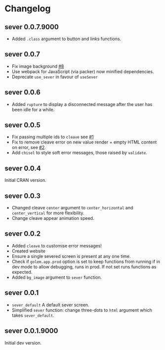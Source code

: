 # Changelog

## sever 0.0.7.9000

- Added `.class` argument to button and links functions.

## sever 0.0.7

- Fix image background [#8](https://github.com/JohnCoene/sever/issues/8)
- Use webpack for JavaScript (via packer) now minified dependencies.
- Deprecate `use_sever` in favour of `useSever`

## sever 0.0.6

- Added `rupture` to display a disconnected message after the user has been idle for a while.

## sever 0.0.5

* Fix passing multiple ids to `cleave` see [#1](https://github.com/JohnCoene/sever/issues/1)
* Fix to remove cleave error on new value render + empty HTML content on error, see [#2](https://github.com/JohnCoene/sever/issues/2).
* Add `chisel` to style soft error messages, those raised by `validate`.

## sever 0.0.4

Initial CRAN version.

## sever 0.0.3

- Changed cleave `center` argument to `center_horizontal` and `center_vertical` for more flexibility.
- Change cleave appear animation speed.

## sever 0.0.2

- Added `cleave` to customise error messages!
- Created website
- Ensure a single severed screen is present at any one time.
- Check if `golem.app.prod` option is set to keep functions from running if in dev mode to allow debugging, runs in prod. If not set runs functions as expected.
- Added `bg_image` argument to `sever` function.

## sever 0.0.1

- `sever_default` A default sever screen.
- Simplified `sever` function: change three-dots to `html` argument which takes `sever_default`.

## sever 0.0.1.9000

Initial dev version.
